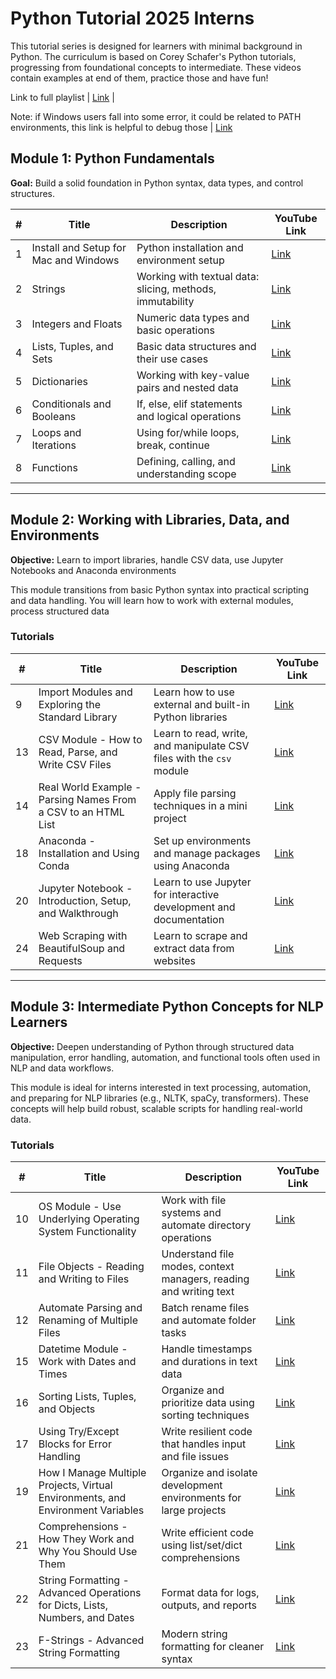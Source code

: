 # Python Tutorial 2025 Interns

This tutorial series is designed for learners with minimal background in Python. The curriculum is based on Corey Schafer's Python tutorials, progressing from foundational concepts to intermediate. These videos contain examples at end of them, practice those and have fun!

Link to full playlist | [Link](https://www.youtube.com/watch?v=YYXdXT2l-Gg&list=PLu7Hcqy8NmKwv7Lw762dFzoSXqj3MwBsh) |

Note: if Windows users fall into some error, it could be related to PATH environments, this link is helpful to debug those | [Link](https://www.youtube.com/watch?v=OdIHeg4jj2c&list=PLu7Hcqy8NmKwv7Lw762dFzoSXqj3MwBsh&index=25)

## Module 1: Python Fundamentals

**Goal:** Build a solid foundation in Python syntax, data types, and control structures.

| # | Title | Description | YouTube Link |
|---|-------|-------------|--------------|
| 1 | Install and Setup for Mac and Windows | Python installation and environment setup | [Link](https://www.youtube.com/watch?v=YYXdXT2l-Gg&list=PLu7Hcqy8NmKwv7Lw762dFzoSXqj3MwBsh&index=1) |
| 2 | Strings | Working with textual data: slicing, methods, immutability | [Link](https://www.youtube.com/watch?v=k9TUPpGqYTo&list=PLu7Hcqy8NmKwv7Lw762dFzoSXqj3MwBsh&index=2) |
| 3 | Integers and Floats | Numeric data types and basic operations | [Link](https://www.youtube.com/watch?v=khKv-8q7YmY&list=PLu7Hcqy8NmKwv7Lw762dFzoSXqj3MwBsh&index=3) |
| 4 | Lists, Tuples, and Sets | Basic data structures and their use cases | [Link](https://www.youtube.com/watch?v=W8KRzm-HUcc&list=PLu7Hcqy8NmKwv7Lw762dFzoSXqj3MwBsh&index=4) |
| 5 | Dictionaries | Working with key-value pairs and nested data | [Link](https://www.youtube.com/watch?v=daefaLgNkw0&list=PLu7Hcqy8NmKwv7Lw762dFzoSXqj3MwBsh&index=5) |
| 6 | Conditionals and Booleans | If, else, elif statements and logical operations | [Link](https://www.youtube.com/watch?v=DZwmZ8Usvnk&list=PLu7Hcqy8NmKwv7Lw762dFzoSXqj3MwBsh&index=6) |
| 7 | Loops and Iterations | Using for/while loops, break, continue | [Link](https://www.youtube.com/watch?v=6iF8Xb7Z3wQ&list=PLu7Hcqy8NmKwv7Lw762dFzoSXqj3MwBsh&index=7) |
| 8 | Functions | Defining, calling, and understanding scope | [Link](https://www.youtube.com/watch?v=9Os0o3wzS_I&list=PLu7Hcqy8NmKwv7Lw762dFzoSXqj3MwBsh&index=8) |

---

## Module 2: Working with Libraries, Data, and Environments

**Objective:** Learn to import libraries, handle CSV data, use Jupyter Notebooks and Anaconda environments

This module transitions from basic Python syntax into practical scripting and data handling. You will learn how to work with external modules, process structured data
### Tutorials

| # | Title | Description | YouTube Link |
|---|-------|-------------|--------------|
| 9 | Import Modules and Exploring the Standard Library | Learn how to use external and built-in Python libraries | [Link]() |
| 13 | CSV Module - How to Read, Parse, and Write CSV Files | Learn to read, write, and manipulate CSV files with the `csv` module | [Link]() |
| 14 | Real World Example - Parsing Names From a CSV to an HTML List | Apply file parsing techniques in a mini project | [Link]() |
| 18 | Anaconda - Installation and Using Conda | Set up environments and manage packages using Anaconda | [Link]() |
| 20 | Jupyter Notebook - Introduction, Setup, and Walkthrough | Learn to use Jupyter for interactive development and documentation | [Link]() |
| 24 | Web Scraping with BeautifulSoup and Requests | Learn to scrape and extract data from websites | [Link]() |

---

## Module 3: Intermediate Python Concepts for NLP Learners

**Objective:** Deepen understanding of Python through structured data manipulation, error handling, automation, and functional tools often used in NLP and data workflows.

This module is ideal for interns interested in text processing, automation, and preparing for NLP libraries (e.g., NLTK, spaCy, transformers). These concepts will help build robust, scalable scripts for handling real-world data.

### Tutorials

| # | Title | Description | YouTube Link |
|---|-------|-------------|--------------|
| 10 | OS Module - Use Underlying Operating System Functionality | Work with file systems and automate directory operations | [Link]() |
| 11 | File Objects - Reading and Writing to Files | Understand file modes, context managers, reading and writing text | [Link]() |
| 12 | Automate Parsing and Renaming of Multiple Files | Batch rename files and automate folder tasks | [Link]() |
| 15 | Datetime Module - Work with Dates and Times | Handle timestamps and durations in text data | [Link]() |
| 16 | Sorting Lists, Tuples, and Objects | Organize and prioritize data using sorting techniques | [Link]() |
| 17 | Using Try/Except Blocks for Error Handling | Write resilient code that handles input and file issues | [Link]() |
| 19 | How I Manage Multiple Projects, Virtual Environments, and Environment Variables | Organize and isolate development environments for large projects | [Link]() |
| 21 | Comprehensions - How They Work and Why You Should Use Them | Write efficient code using list/set/dict comprehensions | [Link]() |
| 22 | String Formatting - Advanced Operations for Dicts, Lists, Numbers, and Dates | Format data for logs, outputs, and reports | [Link]() |
| 23 | F-Strings - Advanced String Formatting | Modern string formatting for cleaner syntax | [Link]() |
